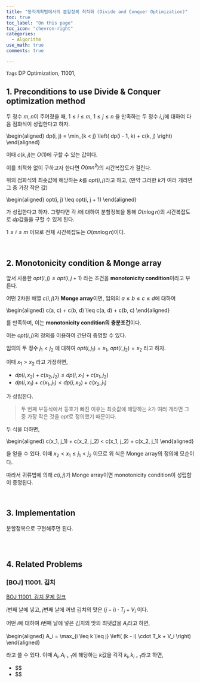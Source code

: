 ```yaml
---
title: "동적계획법에서의 분할정복 최적화 (Divide and Conquer Optimization)"
toc: true
toc_label: "On this page"
toc_icon: "chevron-right"
categories:    
  - Algorithm
use_math: true
comments: true

---
```


`Tags` DP Optimization, 11001, 

## 1. Preconditions to use Divide & Conquer optimization method

두 정수 $m, n$이 주어졌을 때, $1 \leq i \leq m$, $1 \leq j \leq n$ 을 만족하는 두 정수 $i, j$에 대하여 다음 점화식이 성립한다고 하자.

\begin{aligned}
dp(i, j) = \min_{k < j} \left( dp(i - 1, k) + c(k, j) \right)
\end{aligned}

이때 $c(k, j)$는 $O(1)$에 구할 수 있는 값이다.

이를 최적화 없이 구하고자 한다면 $O(mn^2)$의 시간복잡도가 걸린다.

위의 점화식의 최솟값에 해당하는 $k$를 $opt(i, j)$라고 하고, (만약 그러한 $k$가 여러 개라면 그 중 가장 작은 값)

\begin{aligned}
opt(i, j) \leq opt(i, j + 1)
\end{aligned}

가 성립한다고 하자. 그렇다면 각 $i$에 대하여 분할정복을 통해 $O(n \log n)$의 시간복잡도로 $dp$값들을 구할 수 있게 된다.

$1 \leq i \leq m$ 이므로 전체 시간복잡도는 $O(mn \log n)$이다.

<br/>

## 2. Monotonicity condition & Monge array

앞서 사용한 $opt(i, j) \leq opt(i, j + 1)$ 라는 조건을 **monotonicity condition**이라고 부른다.

어떤 2차원 배열 $c(i, j)$가 **Monge array**이면, 임의의 $a \leq b \leq c \leq d$에 대하여

\begin{aligned}
c(a, c) + c(b, d) \leq c(a, d) + c(b, c)
\end{aligned}

를 만족하며, 이는 **monotonicity condition의 충분조건**이다.

이는 $opt(i, j)$의 정의를 이용하여 간단히 증명할 수 있다.

임의의 두 정수 $j_1 < j_2$ 에 대하여 $opt(i, j_1) = x_1$, $opt(i, j_2) = x_2$ 라고 하자.

이때 $x_1 > x_2$ 라고 가정하면,

- $dp(i, x_2) + c(x_2, j_2) \leq dp(i, x_1) + c(x_1, j_2)$
- $dp(i, x_1) + c(x_1, j_1) < dp(i, x_2) + c(x_2, j_1)$

가 성립한다.

> 두 번째 부등식에서 등호가 빠진 이유는 최솟값에 해당하는 $k$가 여러 개라면 그 중 가장 작은 것을 $opt$로 정의했기 때문이다.

두 식을 더하면,

\begin{aligned}
c(x_1, j_1) + c(x_2, j_2) < c(x_1, j_2) + c(x_2, j_1)
\end{aligned}

을 얻을 수 있다. 이때 $x_2 < x_1 \leq j_1 < j_2$ 이므로 위 식은 Monge array의 정의에 모순이다.

따라서 귀류법에 의해 $c(i, j)$가 Monge array이면 monotonicity condition이 성립함이 증명된다.

<br/>

## 3. Implementation

분할정복으로 구현해주면 된다.

```cpp

```

<br/>

## 4. Related Problems

### [BOJ] 11001. 김치

[BOJ 11001. 김치 문제 링크](https://www.acmicpc.net/problem/11001)

$i$번째 날에 넣고, $j$번째 날에 꺼낸 김치의 맛은 $(j - i) \cdot T_j + V_i$ 이다.

어떤 $i$에 대하여 $i$번째 날에 넣은 김치의 맛의 최댓값을 $A_i$라고 하면,

\begin{aligned}
A_i = \max_{i \leq k \leq j} \left( (k - i) \cdot T_k + V_i \right)
\end{aligned}

라고 쓸 수 있다. 이때 $A_i, A_{i+1}$에 해당하는 $k$값을 각각 $k_i, k_{i+1}$라고 하면,

- $$
- $$








